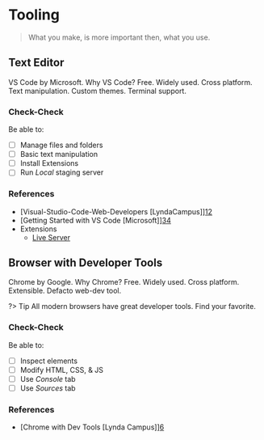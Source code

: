 # Tooling

> What you make, is more important then, what you use. 

## Text Editor
VS Code by Microsoft. Why VS Code? Free. Widely used. Cross platform. Text manipulation. Custom themes. Terminal support. 

### Check-Check
Be able to:

- [ ] Manage files and folders
- [ ] Basic text manipulation
- [ ] Install Extensions
- [ ] Run _Local_ staging server

### References
* [Visual-Studio-Code-Web-Developers \[LyndaCampus]][1][1][2]
* [Getting Started with VS Code \[Microsoft]][3][2][4]
* Extensions
	* [Live Server][5]

## Browser with Developer Tools
Chrome by Google. Why Chrome? Free. Widely used. Cross platform.  Extensible. Defacto web-dev tool.

?> Tip All modern browsers have great developer tools. Find your favorite.

### Check-Check
Be able to: 

- [ ] Inspect elements
- [ ] Modify HTML, CSS, & JS
- [ ] Use _Console_ tab
- [ ] Use _Sources_ tab

### References
* [Chrome with Dev Tools \[Lynda Campus]][6]

[1]:	https://www.lynda.com/Visual-Studio-tutorials/Visual-Studio-Code-Web-Developers/588785-2.html?org=ewu.edu
[2]:	https://www.lynda.com/Visual-Studio-tutorials/Visual-Studio-Code-Web-Developers/588785-2.html?org=ewu.edu
[3]:	https://code.visualstudio.com/docs/getstarted/introvideos
[4]:	https://code.visualstudio.com/docs/getstarted/introvideos
[5]:	https://marketplace.visualstudio.com/items?itemName=ritwickdey.LiveServer
[6]:	https://www.lynda.com/Chrome-tutorials/Learning-Chrome-Web-Developer-Tools/590844-2.html